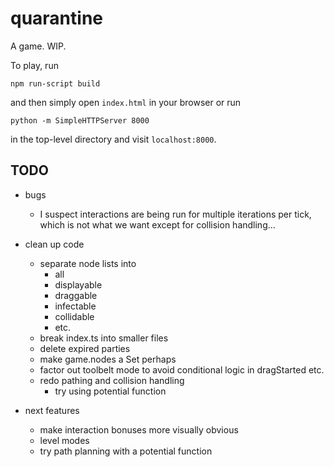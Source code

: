 # quarantine

A game. WIP.

To play, run

    npm run-script build

and then simply open `index.html` in your browser or run

    python -m SimpleHTTPServer 8000

in the top-level directory and visit `localhost:8000`.

## TODO

- bugs

  - I suspect interactions are being run for multiple iterations per tick,
    which is not what we want except for collision handling...

- clean up code

  - separate node lists into
    - all
    - displayable
    - draggable
    - infectable
    - collidable
    - etc.
  - break index.ts into smaller files
  - delete expired parties
  - make game.nodes a Set perhaps
  - factor out toolbelt mode to avoid conditional logic in dragStarted etc.
  - redo pathing and collision handling
    - try using potential function

- next features
  - make interaction bonuses more visually obvious
  - level modes
  - try path planning with a potential function
